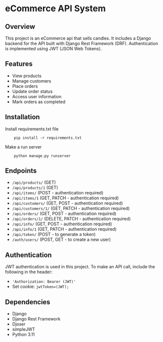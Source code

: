# eCommerce API System

## Overview
This project is an eCommerce api that sells candles. It includes a Django backend for the API built with Django Rest Framework (DRF). 
Authentication is implemented using JWT (JSON Web Tokens).

## Features
- View products
- Manage customers
- Place orders
- Update order status
- Access user information
- Mark orders as completed

## Installation
 Install requirements.txt file
```
    pip install -r requirements.txt
```
 Make a run server
```
    python manage.py runserver
```

## Endpoints
- `/api/products/` (GET)
- `/api/products/1` (GET)
- `/api/items/` (POST - authentication required)
- `/api/items/1` (GET, PATCH - authentication required)
- `/api/customers/` (GET, POST - authentication required)
- `/api/customers/1/` (GET, PATCH - authentication required)
- `/api/orders/` (GET, POST - authentication required)
- `/api/orders/1/` (DELETE, PATCH - authentication required)
- `/api/info/` (GET, POST - authentication required)
- `/api/info/1` (GET, PATCH - authentication required)
- `/api/token/` (POST - to generate a token)
- `/auth/users/` (POST, GET - to create a new user)

## Authentication
JWT authentication is used in this project. To make an API call, include the following in the header:
- `'Authorization: Bearer (JWT)'`
- Set cookie: `jwtToken=(JWT);`

## Dependencies
- Django
- Django Rest Framework
- Djoser
- simpleJWT
- Python 3.11
